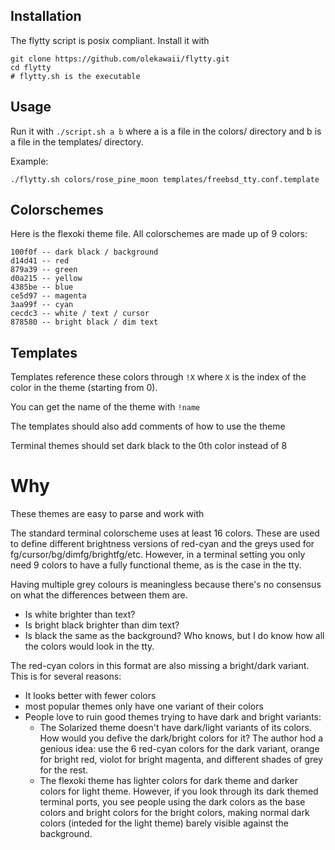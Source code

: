 ## Installation
The flytty script is posix compliant. Install it with
```
git clone https://github.com/olekawaii/flytty.git
cd flytty
# flytty.sh is the executable
```

## Usage
Run it with `./script.sh a b` where a is a file
in the colors/ directory and b is a file in the templates/ directory.

Example:
```
./flytty.sh colors/rose_pine_moon templates/freebsd_tty.conf.template
```

## Colorschemes
Here is the flexoki theme file. All colorschemes are made up of 9 colors: 
```
100f0f -- dark black / background
d14d41 -- red
879a39 -- green
d0a215 -- yellow
4385be -- blue
ce5d97 -- magenta
3aa99f -- cyan
cecdc3 -- white / text / cursor
878580 -- bright black / dim text
```

## Templates
Templates reference these colors through `!X` where `X` is the index of the
color in the theme (starting from 0).

You can get the name of the theme with `!name`

The templates should also add comments of how to use the theme

Terminal themes should set dark black to the 0th color instead of 8

# Why
These themes are easy to parse and work with

The standard terminal colorscheme uses at least 16 colors. These are used to 
define different brightness versions of red-cyan and the greys used for 
fg/cursor/bg/dimfg/brightfg/etc. However, in a terminal setting you only need 9 
colors to have a fully functional theme, as is the case in the tty. 

Having multiple grey colours is meaningless because there's no consensus on
what the differences between them are. 
- Is white brighter than text? 
- Is bright black brighter than dim text? 
- Is black the same as the background? 
Who knows, but I do know how all the colors would look in the tty.

The red-cyan colors in this format are also missing a bright/dark variant.
This is for several reasons:
- It looks better with fewer colors
- most popular themes only have one variant of their colors
- People love to ruin good themes trying to have dark and bright variants:
  - The Solarized theme doesn't have dark/light variants of its colors. How 
    would you defive the dark/bright colors for it? The author hod a genious 
    idea: use the 6 red-cyan colors for the dark variant, orange for bright 
    red, violot for bright magenta, and different shades of grey for the rest.
  - The flexoki theme has lighter colors for dark theme and darker colors for 
    light theme. However, if you look through its dark themed terminal ports, 
    you see people using the dark colors as the base colors and bright colors 
    for the bright colors, making normal dark colors (inteded for the light 
    theme) barely visible against the background.
